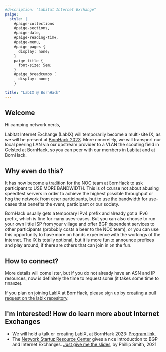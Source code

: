 ```yaml
---
#description: "Labitat Internet Exchange"
paige:
  style: |
    #paige-collections,
    #paige-sections,
    #paige-date,
    #paige-reading-time,
    #paige-menu,
    #paige-pages {
      display: none;
    }
    paige-title {
      font-size: 5em;
    }
    #paige_breadcumbs {
      display: none;
    }

title: "LabIX @ BornHack"
---
```


## Welcome
Hi camping network nerds,

Labitat Internet Exchange (LabIX) will temporarily become a multi-site IX, as we will be present at [BornHack 2023](https://bornhack.dk/). More concretely, we will transport our local peering LAN via our upstream provider to a VLAN the scouting field in Gelsted at BornHack, so you can peer with our members in Labitat and at BornHack.

## Why even do this?
It has now become a tradition for the NOC team at BornHack to ask participant to USE MORE BANDWIDTH. This is of course not about abusing speedtest servers in order to achieve the highest possible throughput or hog the network from other participants, but to use the bandwidth for use-cases that benefits the event, participant or our society.

BornHack usually gets a temporary IPv4 prefix and already got a IPv6 prefix, which is fine for many uses-cases. But you can also choose to run your own little ISP from your village and offer BGP dependent services to other participants (probably costs a beer to the NOC team), or you can use this opportunity to have more on hands experience with the workings of the internet. The IX is totally optional, but it is more fun to announce prefixes and play around, if there are others that can join in on the fun.

## How to connect?
More details will come later, but if you do not already have an ASN and IP resources, now is definitely the time to request some (it takes some time to finalize).

If you plan on joining LabIX at BornHack, please sign up by [creating a pull request on the labix repository](https://github.com/labitat/labix/blob/main/BornHack2023.yml).

## I'm interested! How do learn more about Internet Exchanges
- We will hold a talk on creating LabIX, at BornHack 2023: [Program link](https://bornhack.dk/bornhack-2023/program/labix-creating-an-internet-exchange-in-your-local-hackerspace/).
- The [Network Startup Resource Center](https://learn.nsrc.org/bgp) gives a nice introduction to BGP and Internet Exchanges. [Just give me the slides](http://www.bgp4all.com.au/pfs/_media/workshops/03-ixp-design.pdf), by Phillip Smith, 2021